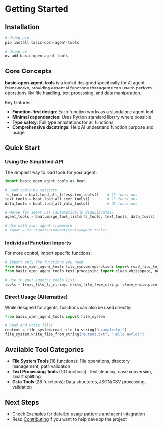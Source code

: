 # Getting Started

## Installation

```bash
# Using pip
pip install basic-open-agent-tools

# Using uv
uv add basic-open-agent-tools
```

## Core Concepts

**basic-open-agent-tools** is a toolkit designed specifically for AI agent frameworks, providing essential functions that agents can use to perform operations like file handling, text processing, and data manipulation.

Key features:
- **Function-first design**: Each function works as a standalone agent tool
- **Minimal dependencies**: Uses Python standard library where possible
- **Type safety**: Full type annotations for all functions
- **Comprehensive docstrings**: Help AI understand function purpose and usage

## Quick Start

### Using the Simplified API

The simplest way to load tools for your agent:

```python
import basic_open_agent_tools as boat

# Load tools by category
fs_tools = boat.load_all_filesystem_tools()    # 18 functions
text_tools = boat.load_all_text_tools()        # 10 functions
data_tools = boat.load_all_data_tools()        # 28 functions

# Merge for agent use (automatically deduplicates)
agent_tools = boat.merge_tool_lists(fs_tools, text_tools, data_tools)

# Use with your agent framework
# agent = YourAgentFramework(tools=agent_tools)
```

### Individual Function Imports

For more control, import specific functions:

```python
# Import only the functions you need
from basic_open_agent_tools.file_system.operations import read_file_to_string, write_file_from_string
from basic_open_agent_tools.text.processing import clean_whitespace, normalize_line_endings

# Use in your agent's tools list
tools = [read_file_to_string, write_file_from_string, clean_whitespace, normalize_line_endings]
```

### Direct Usage (Alternative)

While designed for agents, functions can also be used directly:

```python
from basic_open_agent_tools import file_system

# Read and write files
content = file_system.read_file_to_string("example.txt")
file_system.write_file_from_string("output.txt", "Hello World!")
```

## Available Tool Categories

- **File System Tools** (18 functions): File operations, directory management, path validation
- **Text Processing Tools** (10 functions): Text cleaning, case conversion, smart splitting
- **Data Tools** (28 functions): Data structures, JSON/CSV processing, validation

## Next Steps

- Check [Examples](examples.md) for detailed usage patterns and agent integration
- Read [Contributing](contributing.md) if you want to help develop the project
